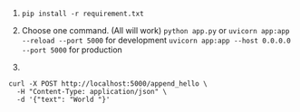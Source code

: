 1. `pip install -r requirement.txt`

2. Choose one command. (All will work)
`python app.py` or `uvicorn app:app --reload --port 5000` for development
`uvicorn app:app --host 0.0.0.0 --port 5000` for production

3. 
```
curl -X POST http://localhost:5000/append_hello \
  -H "Content-Type: application/json" \
  -d '{"text": "World "}'
```

